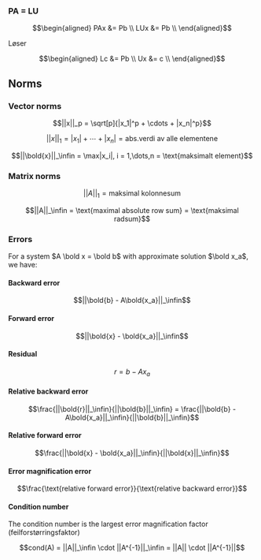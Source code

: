 


### PA = LU

$$\begin{aligned}
PAx &= Pb \\
LUx &= Pb \\
\end{aligned}$$

Løser

$$\begin{aligned}
Lc &= Pb \\
Ux &= c \\
\end{aligned}$$

## Norms

### Vector norms

$$||x||_p = \sqrt[p]{|x_1|^p + \cdots + |x_n|^p}$$

$$||x||_1 = |x_1| + \cdots + |x_n| = \text{abs.verdi av alle elementene}$$

$$||\bold{x}||_\infin = \max|x_i|, i = 1,\dots,n = \text{maksimalt element}$$

### Matrix norms

$$||A||_1 = \text{maksimal kolonnesum}$$

$$||A||_\infin = \text{maximal absolute row sum} = \text{maksimal radsum}$$

### Errors

For a system $A \bold x = \bold b$ with approximate solution $\bold x_a$, we have:

#### Backward error

$$||\bold{b} - A\bold{x_a}||_\infin$$

#### Forward error

$$||\bold{x} - \bold{x_a}||_\infin$$

#### Residual

$$r = b - Ax_a$$

#### Relative backward error

$$\frac{||\bold{r}||_\infin}{||\bold{b}||_\infin} = \frac{||\bold{b} - A\bold{x_a}||_\infin}{||\bold{b}||_\infin}$$

#### Relative forward error

$$\frac{||\bold{x} - \bold{x_a}||_\infin}{||\bold{x}||_\infin}$$

#### Error magnification error

$$\frac{\text{relative forward error}}{\text{relative backward error}}$$

#### Condition number

The condition number is the largest error magnification factor (feilforstørringsfaktor)

$$cond(A) = ||A||_\infin \cdot ||A^{-1}||_\infin = ||A|| \cdot ||A^{-1}||$$

